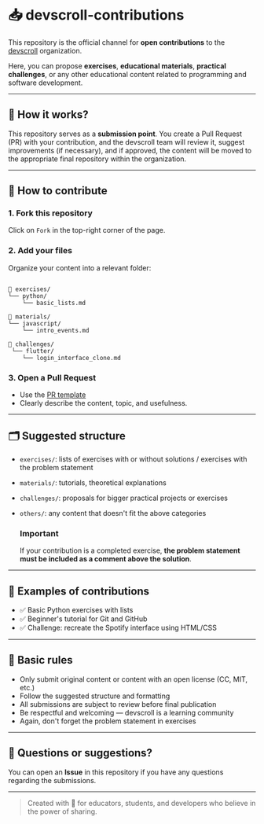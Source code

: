 
# 📥 devscroll-contributions

This repository is the official channel for **open contributions** to the [devscroll](https://github.com/devscroll) organization.

Here, you can propose **exercises**, **educational materials**, **practical challenges**, or any other educational content related to programming and software development.

---

## 🤔 How it works?

This repository serves as a **submission point**. You create a Pull Request (PR) with your contribution, and the devscroll team will review it, suggest improvements (if necessary), and if approved, the content will be moved to the appropriate final repository within the organization.

---

## 🚀 How to contribute

### 1. **Fork this repository**  
Click on `Fork` in the top-right corner of the page.

### 2. **Add your files**  
Organize your content into a relevant folder:

```

📁 exercises/
└── python/
    └── basic_lists.md

📁 materials/
└── javascript/
    └── intro_events.md

📁 challenges/
 └── flutter/
    └── login_interface_clone.md
```

### 3. **Open a Pull Request**  
- Use the [PR template](./.github/pull_request_template.md)
- Clearly describe the content, topic, and usefulness.

---

## 🗂️ Suggested structure

- `exercises/`: lists of exercises with or without solutions / exercises with the problem statement
- `materials/`: tutorials, theoretical explanations
- `challenges/`: proposals for bigger practical projects or exercises
- `others/`: any content that doesn't fit the above categories

  ### **Important**  
  If your contribution is a completed exercise, **the problem statement must be included as a comment above the solution**.

---

## 🧠 Examples of contributions

- ✅ Basic Python exercises with lists
- ✅ Beginner's tutorial for Git and GitHub
- ✅ Challenge: recreate the Spotify interface using HTML/CSS

---

## 📌 Basic rules

- Only submit original content or content with an open license (CC, MIT, etc.)
- Follow the suggested structure and formatting
- All submissions are subject to review before final publication
- Be respectful and welcoming — devscroll is a learning community
- Again, don't forget the problem statement in exercises

---

## 💬 Questions or suggestions?

You can open an **Issue** in this repository if you have any questions regarding the submissions.

---

> Created with 💙 for educators, students, and developers who believe in the power of sharing.

